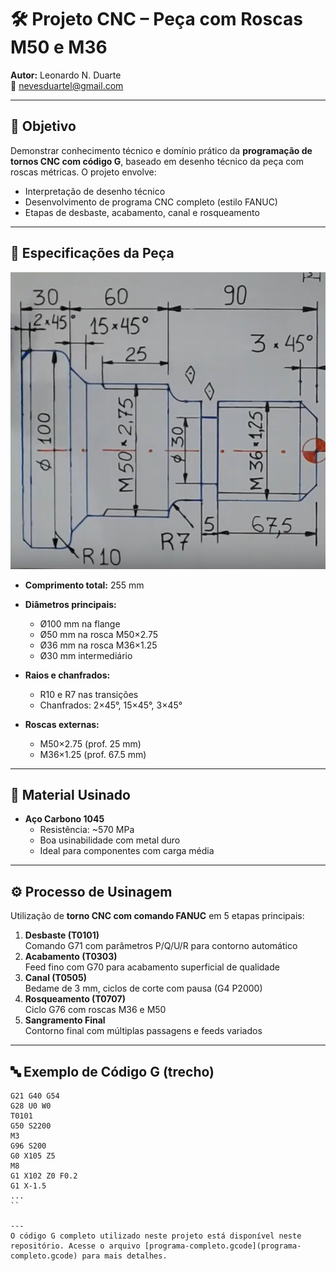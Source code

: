 # 🛠️ Projeto CNC – Peça com Roscas M50 e M36

**Autor:** Leonardo N. Duarte  
📧 nevesduartel@gmail.com 

---

## 🎯 Objetivo

Demonstrar conhecimento técnico e domínio prático da **programação de tornos CNC com código G**, baseado em desenho técnico da peça com roscas métricas. O projeto envolve:

- Interpretação de desenho técnico
- Desenvolvimento de programa CNC completo (estilo FANUC)
- Etapas de desbaste, acabamento, canal e rosqueamento

---

## 🧩 Especificações da Peça

![Desenho técnico da peça](ex05-desenho.png)


- **Comprimento total:** 255 mm  
- **Diâmetros principais:**
  - Ø100 mm na flange
  - Ø50 mm na rosca M50×2.75
  - Ø36 mm na rosca M36×1.25
  - Ø30 mm intermediário

- **Raios e chanfrados:**
  - R10 e R7 nas transições
  - Chanfrados: 2×45°, 15×45°, 3×45°

- **Roscas externas:**
  - M50×2.75 (prof. 25 mm)
  - M36×1.25 (prof. 67.5 mm)

---

## 🧱 Material Usinado

- **Aço Carbono 1045**
  - Resistência: ~570 MPa
  - Boa usinabilidade com metal duro
  - Ideal para componentes com carga média

---

## ⚙️ Processo de Usinagem

Utilização de **torno CNC com comando FANUC** em 5 etapas principais:

1. **Desbaste (T0101)**  
   Comando G71 com parâmetros P/Q/U/R para contorno automático  
2. **Acabamento (T0303)**  
   Feed fino com G70 para acabamento superficial de qualidade  
3. **Canal (T0505)**  
   Bedame de 3 mm, ciclos de corte com pausa (G4 P2000)  
4. **Rosqueamento (T0707)**  
   Ciclo G76 com roscas M36 e M50  
5. **Sangramento Final**  
   Contorno final com múltiplas passagens e feeds variados

---

## 🔤 Exemplo de Código G (trecho)

```gcode
G21 G40 G54
G28 U0 W0 
T0101
G50 S2200
M3
G96 S200
G0 X105 Z5
M8
G1 X102 Z0 F0.2
G1 X-1.5
...
``

---
O código G completo utilizado neste projeto está disponível neste repositório. Acesse o arquivo [programa-completo.gcode](programa-completo.gcode) para mais detalhes.
